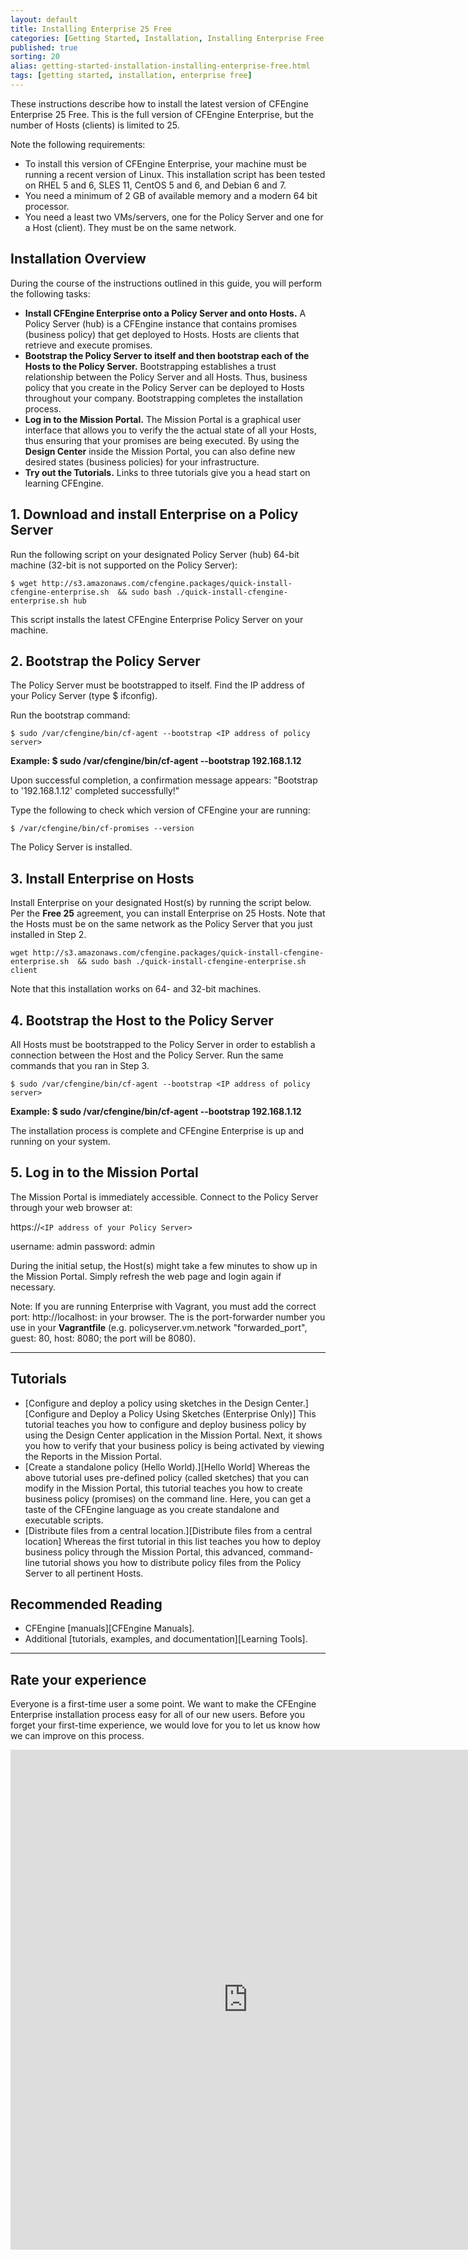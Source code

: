 ```yaml
---
layout: default
title: Installing Enterprise 25 Free
categories: [Getting Started, Installation, Installing Enterprise Free 25]
published: true
sorting: 20
alias: getting-started-installation-installing-enterprise-free.html
tags: [getting started, installation, enterprise free]
---
```


These instructions describe how to install the latest version of CFEngine Enterprise 25 Free. This is the full
version of CFEngine Enterprise, but the number of Hosts (clients) is limited to 25. 

Note the following requirements:

* To install this version of CFEngine Enterprise, your machine must be running a recent version of Linux.
This installation script has been tested on RHEL 5 and 6, SLES 11, CentOS 5 and 6, and Debian 6 and 7.
* You need a minimum of 2 GB of available memory and a modern 64 bit processor.
* You need a least two VMs/servers, one for the Policy Server and one for a Host (client). They must be on the same network.

## Installation Overview

During the course of the instructions outlined in this guide, you will perform the following tasks:

* **Install CFEngine Enterprise onto a Policy Server and onto Hosts.** 
A Policy Server (hub) is a CFEngine instance that contains promises (business policy) that get deployed to Hosts. 
Hosts are clients that retrieve and execute promises. 
* **Bootstrap the Policy Server to itself and then bootstrap each of the Hosts to the Policy Server.** Bootstrapping establishes a trust relationship between the Policy Server 
and all Hosts. Thus, business policy that you create in the Policy Server can be deployed to Hosts throughout your company. 
Bootstrapping completes the installation process.
* **Log in to the Mission Portal.** The Mission Portal is a graphical user interface that allows you to verify the 
the actual state of all your Hosts, thus ensuring that your promises are being executed. By using the **Design Center** inside the Mission Portal, you 
can also define new desired states (business policies) for your infrastructure. 
* **Try out the Tutorials.** Links to three tutorials give you a head start on learning CFEngine.


## 1. Download and install Enterprise on a Policy Server

Run the following script on your designated Policy Server (hub) 64-bit machine (32-bit is not supported on the Policy Server):

```
$ wget http://s3.amazonaws.com/cfengine.packages/quick-install-cfengine-enterprise.sh  && sudo bash ./quick-install-cfengine-enterprise.sh hub
```

This script installs the latest CFEngine Enterprise Policy Server on your machine. 

## 2. Bootstrap the Policy Server 

The Policy Server must be bootstrapped to itself. Find the IP address of your Policy Server (type $ ifconfig).

Run the bootstrap command:

```
$ sudo /var/cfengine/bin/cf-agent --bootstrap <IP address of policy server>
```

**Example: $ sudo /var/cfengine/bin/cf-agent --bootstrap 192.168.1.12**

Upon successful completion, a confirmation message appears: "Bootstrap to '192.168.1.12' completed successfully!"

Type the following to check which version of CFEngine your are running:

```
$ /var/cfengine/bin/cf-promises --version
```

The Policy Server is installed.

## 3. Install Enterprise on Hosts
 
Install Enterprise on your designated Host(s) by running the script below. Per the **Free 25** agreement, you can 
install Enterprise on 25 Hosts. Note that the Hosts must be 
on the same network as the Policy Server that you just installed in Step 2. 

```
wget http://s3.amazonaws.com/cfengine.packages/quick-install-cfengine-enterprise.sh  && sudo bash ./quick-install-cfengine-enterprise.sh client
```

Note that this installation works on 64- and 32-bit machines.

## 4. Bootstrap the Host to the Policy Server

All Hosts must be bootstrapped to the Policy Server in order to establish a connection between the Host and
the Policy Server. Run the same commands that you ran in Step 3. 

```
$ sudo /var/cfengine/bin/cf-agent --bootstrap <IP address of policy server>
```

**Example: $ sudo /var/cfengine/bin/cf-agent --bootstrap 192.168.1.12**

The installation process is complete and CFEngine Enterprise is up and running on your system.

## 5. Log in to the Mission Portal

The Mission Portal is immediately accessible. Connect to the Policy Server
through your web browser at: 

https://`<IP address of your Policy Server>`

username: admin
password: admin

During the initial setup, the Host(s) might take a few minutes to show up in the Mission Portal. Simply refresh the web page 
and login again if necessary.

Note: If you are running Enterprise with Vagrant, you must add the 
correct port: http://localhost:<port> in your browser.  The <port> is the port-forwarder 
number you use in your **Vagrantfile** (e.g. policyserver.vm.network "forwarded_port", guest: 80, host: 8080; the port will be 8080).

<hr>

## Tutorials

* [Configure and deploy a policy using sketches in the Design Center.][Configure and Deploy a Policy Using Sketches (Enterprise Only)] This tutorial 
teaches you how to configure and deploy business policy by using the Design Center application in the Mission Portal. Next, it shows you how to verify 
that your business policy is being activated by viewing the Reports in the Mission Portal.
* [Create a standalone policy (Hello World).][Hello World] Whereas the above tutorial uses pre-defined policy (called sketches) that you can modify in the Mission Portal, this 
tutorial teaches you how to create business policy (promises) on the command line. Here, you 
can get a taste of the CFEngine language as you create standalone and executable scripts.
* [Distribute files from a central location.][Distribute files from a central location] Whereas the first tutorial in this list teaches you how to deploy business policy 
through the Mission Portal, this advanced, command-line tutorial shows you how to distribute policy files from the Policy Server to all pertinent Hosts. 

## Recommended Reading

* CFEngine [manuals][CFEngine Manuals].
* Additional [tutorials, examples, and documentation][Learning Tools].

<hr>

## Rate your experience

Everyone is a first-time user a some point. We want to make the CFEngine Enterprise installation process easy for all of our new users. 
Before you forget your first-time experience, we would love for you to let us know how we can improve on this process.

<iframe src="https://docs.google.com/forms/d/1-D5ny2_5HDmPBpRR69aZeC-dVY08VlDouCsdGXBCnyc/viewform?embedded=true" width="760" height="800" frameborder="0" marginheight="0" marginwidth="0">Loading...</iframe>
